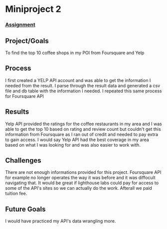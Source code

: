 # Miniproject 2

### [Assignment](assignment.md)

## Project/Goals
To find the top 10 coffee shops in my POI from Foursquare and Yelp

## Process
I first created a YELP API account and was able to get the information I needed from the result. I parse through the result data and generated a csv file and db table with the information I needed. I repeated this same process for Foursquare API


## Results
Yelp API provided the ratings for the coffee restaurants in my area and I was able to get the top 10 based on rating and review count but couldn't get this information from Foursquare as I ran out of credit and needed to pay extra to gain access. I would say Yelp API had the best coverage in my area based on what I was looking for and was also easier to work with.

## Challenges 
There are not enough informations provided for this project. Foursquare API for example no longer operates the way it was before and it was diffocult navigating that. It would be great if lighthouse labs could pay for access to some of the API's sites so we can actually do the work. Afterall we paid tuition fee.

## Future Goals
I would have practiced my API's data wrangling more. 